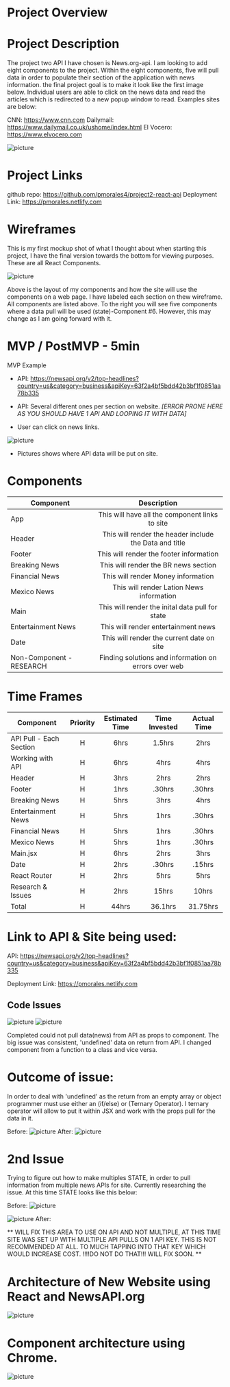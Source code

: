 # Project Overview

# Project Description

The project two API I have chosen is News.org-api. I am looking to add eight components to the project. Within the eight components, five will pull data in order to populate their section of the application with news information. the final project goal is to make it look like the first image below. Individual users are able to click on the news data and read the articles which is redirected to a new popup window to read. Examples sites are below:

CNN: https://www.cnn.com
Dailymail: https://www.dailymail.co.uk/ushome/index.html
El Vocero: https://www.elvocero.com

![picture](src/images/IMG_8759.jpg)

# Project Links

github repo: https://github.com/pmorales4/project2-react-api
Deployment Link: https://pmorales.netlify.com

# Wireframes

This is my first mockup shot of what I thought about when starting this project, I have the final version towards the bottom for viewing purposes. These are all React Components.

![picture](src/images/Project-2-Wireframe.jpg)

Above is the layout of my components and how the site will use the components on a web page. I have labeled each section on thew wireframe. All components are listed above. To the right you will see five components where a data pull will be used (state)-Component #6. However, this may change as I am going forward with it.

# MVP / PostMVP - 5min

MVP Example

- API: https://newsapi.org/v2/top-headlines?country=us&category=business&apiKey=63f2a4bf5bdd42b3bf1f0851aa78b335

- API: Several different ones per section on website. _[ERROR PRONE HERE AS YOU SHOULD HAVE 1 API AND LOOPING IT WITH DATA]_
- User can click on news links.

![picture](src/images/IMG_87599.jpg)

- Pictures shows where API data will be put on site.

# Components

| Component                |                      Description                       |
| ------------------------ | :----------------------------------------------------: |
| App                      |     This will have all the component links to site     |
| Header                   | This will render the header include the Data and title |
| Footer                   |        This will render the footer information         |
| Breaking News            |          This will render the BR news section          |
| Financial News           |           This will render Money information           |
| Mexico News              |        This will render Lation News information        |
| Main                     |    This will render the inital data pull for state     |
| Entertainment News       |          This will render entertainment news           |
| Date                     |       This will render the current date on site        |
| Non-Component - RESEARCH |  Finding solutions and information on errors over web  |

# Time Frames

| Component               | Priority | Estimated Time | Time Invested | Actual Time |
| ----------------------- | :------: | :------------: | :-----------: | :---------: |
| API Pull - Each Section |    H     |      6hrs      |    1.5hrs     |    2hrs     |
| Working with API        |    H     |      6hrs      |     4hrs      |    4hrs     |
| Header                  |    H     |      3hrs      |     2hrs      |    2hrs     |
| Footer                  |    H     |      1hrs      |    .30hrs     |   .30hrs    |
| Breaking News           |    H     |      5hrs      |     3hrs      |    4hrs     |
| Entertainment News      |    H     |      5hrs      |     1hrs      |   .30hrs    |
| Financial News          |    H     |      5hrs      |     1hrs      |   .30hrs    |
| Mexico News             |    H     |      5hrs      |     1hrs      |   .30hrs    |
| Main.jsx                |    H     |      6hrs      |     2hrs      |    3hrs     |
| Date                    |    H     |      2hrs      |    .30hrs     |   .15hrs    |
| React Router            |    H     |      2hrs      |     5hrs      |    5hrs     |
| Research & Issues       |    H     |      2hrs      |     15hrs     |    10hrs    |
| Total                   |    H     |     44hrs      |    36.1hrs    |  31.75hrs   |

# Link to API & Site being used:

API: https://newsapi.org/v2/top-headlines?country=us&category=business&apiKey=63f2a4bf5bdd42b3bf1f0851aa78b335

Deployment Link: https://pmorales.netlify.com

## Code Issues

![picture](src/images/vscode-snip.png)
![picture](src/images/data-snip.png)

Completed could not pull data(news) from API as props to component. The big issue was consistent, 'undefined' data on return from API. I changed component from a function to a class and vice versa.

# Outcome of issue:

In order to deal with 'undefined' as the return from an empty array or object programmer must use either an (if/else) or (Ternary Operator). I ternary operator will allow to put it within JSX and work with the props pull for the data in it.

Before:
![picture](src/images/ternary.png)
After:
![picture](src/images/afterternary.png)

# 2nd Issue

Trying to figure out how to make multiples STATE, in order to pull information from multiple news APIs for site. Currently researching the issue. At this time STATE looks like this below:

Before:
![picture](src/images/state.png)

![picture](src/images/statecp.png)
After:

** WILL FIX THIS AREA TO USE ON API AND NOT MULTIPLE, AT THIS TIME SITE WAS SET UP WITH MULTIPLE API PULLS ON 1 API KEY. THIS IS NOT RECOMMENDED AT ALL. TO MUCH TAPPING INTO THAT KEY WHICH WOULD INCREASE COST. !!!!DO NOT DO THAT!!! WILL FIX SOON. **

# Architecture of New Website using React and NewsAPI.org

![picture](src/images/architexture.png)

# Component architecture using Chrome.

![picture](src/images/componentArc.png)
